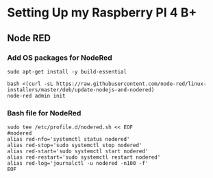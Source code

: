 #    Setting Up my Raspberry PI 4 B+
## Node RED


### Add OS packages for NodeRed
```
sudo apt-get install -y build-essential

bash <(curl -sL https://raw.githubusercontent.com/node-red/linux-installers/master/deb/update-nodejs-and-nodered)
node-red admin init
```


### Bash file for NodeRed
```
sudo tee /etc/profile.d/nodered.sh << EOF
#nodered
alias red-nfo='systemctl status nodered'
alias red-stop='sudo systemctl stop nodered'
alias red-start='sudo systemctl start nodered'
alias red-restart='sudo systemctl restart nodered'
alias red-log='journalctl -u nodered -n100 -f'
EOF
```

